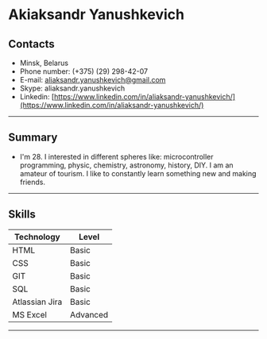 # Akiaksandr Yanushkevich

## Contacts

- Minsk, Belarus
- Phone number: (+375) (29) 298-42-07
- E-mail: aliaksandr.yanushkevich@gmail.com
- Skype: aliaksandr.yanushkevich
- Linkedin: [https://www.linkedin.com/in/aliaksandr-yanushkevich/](https://www.linkedin.com/in/aliaksandr-yanushkevich/)
---

## Summary

- I'm 28. I interested in different spheres like: microcontroller programming, physic, chemistry, astronomy, history, DIY. I am an amateur of tourism. I like to constantly learn something new and making friends.

---

## Skills

| Technology     | Level    |
| -------------- | -------- |
| HTML           | Basic    |
| CSS            | Basic    |
| GIT            | Basic    |
| SQL            | Basic    |
| Atlassian Jira | Basic    |
| MS Excel       | Advanced |

---
